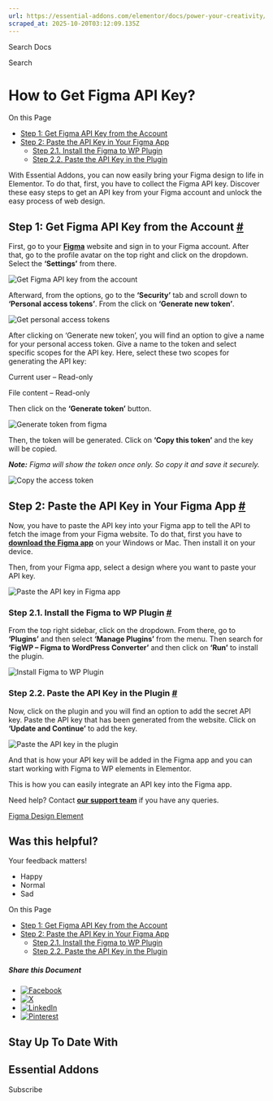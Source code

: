 ```yaml
---
url: https://essential-addons.com/elementor/docs/power-your-creativity/scroll-to-top/
scraped_at: 2025-10-20T03:12:09.135Z
---
```


Search Docs

Search

# How to Get Figma API Key?

On this Page

- [Step 1: Get Figma API Key from the Account](https://essential-addons.com/docs/scroll-to-top/#0-toc-title)
- [Step 2: Paste the API Key in Your Figma App](https://essential-addons.com/docs/scroll-to-top/#1-toc-title)
  - [Step 2.1. Install the Figma to WP Plugin](https://essential-addons.com/docs/scroll-to-top/#2-toc-title)
  - [Step 2.2. Paste the API Key in the Plugin](https://essential-addons.com/docs/scroll-to-top/#3-toc-title)

With Essential Addons, you can now easily bring your Figma design to life in Elementor. To do that, first, you have to collect the Figma API key. Discover these easy steps to get an API key from your Figma account and unlock the easy process of web design.

## **Step 1: Get Figma API Key from the Account** [\#](https://essential-addons.com/docs/scroll-to-top/\#0-toc-title)

First, go to your [**Figma**](https://www.figma.com/) website and sign in to your Figma account. After that, go to the profile avatar on the top right and click on the dropdown. Select the **‘Settings’** from there.

![Get Figma API key from the account](https://essential-addons.com/wp-content/uploads/2025/07/image-16.gif)

Afterward, from the options, go to the **‘Security’** tab and scroll down to **‘Personal access tokens’**. From the click on **‘Generate new token’**.

![Get personal access tokens](https://essential-addons.com/wp-content/uploads/2025/07/image-3.png)

After clicking on ‘Generate new token’, you will find an option to give a name for your personal access token. Give a name to the token and select specific scopes for the API key. Here, select these two scopes for generating the API key:

Current user – Read-only

File content – Read-only

Then click on the **‘Generate token’** button.

![Generate token from figma](https://essential-addons.com/wp-content/uploads/2025/07/image-4.png)

Then, the token will be generated. Click on **‘Copy this token’** and the key will be copied.

**_Note:_** _Figma will show the token once only. So copy it and save it securely._

![Copy the access token](https://essential-addons.com/wp-content/uploads/2025/07/4.-Token-generated.png)

## **Step 2: Paste the API Key in Your Figma App** [\#](https://essential-addons.com/docs/scroll-to-top/\#1-toc-title)

Now, you have to paste the API key into your Figma app to tell the API to fetch the image from your Figma website. To do that, first you have to [**download the Figma app**](https://www.figma.com/downloads/) on your Windows or Mac. Then install it on your device.

Then, from your Figma app, select a design where you want to paste your API key.

![Paste the API key in Figma app](https://essential-addons.com/wp-content/uploads/2025/07/image-17.gif)

### **Step 2.1. Install the Figma to WP Plugin** [\#](https://essential-addons.com/docs/scroll-to-top/\#2-toc-title)

From the top right sidebar, click on the dropdown. From there, go to **‘Plugins’** and then select **‘Manage Plugins’** from the menu. Then search for **‘FigWP – Figma to WordPress Converter’** and then click on **‘Run’** to install the plugin.

![Install Figma to WP Plugin](https://essential-addons.com/wp-content/uploads/2025/07/2.-Figma-to-WP-Install-1.png)

### **Step 2.2. Paste the API Key in the Plugin** [\#](https://essential-addons.com/docs/scroll-to-top/\#3-toc-title)

Now, click on the plugin and you will find an option to add the secret API key. Paste the API key that has been generated from the website. Click on **‘Update and Continue’** to add the key.

![Paste the API key in the plugin](https://essential-addons.com/wp-content/uploads/2025/07/image-7.png)

And that is how your API key will be added in the Figma app and you can start working with Figma to WP elements in Elementor.

This is how you can easily integrate an API key into the Figma app.

Need help? Contact [**our support team**](https://wpdeveloper.com/support/) if you have any queries.

[Figma Design Element](https://essential-addons.com/docs-tag/figma-design-element/)

## Was this helpful?

Your feedback matters!

- Happy
- Normal
- Sad

On this Page

- [Step 1: Get Figma API Key from the Account](https://essential-addons.com/docs/scroll-to-top/#0-toc-title)
- [Step 2: Paste the API Key in Your Figma App](https://essential-addons.com/docs/scroll-to-top/#1-toc-title)
  - [Step 2.1. Install the Figma to WP Plugin](https://essential-addons.com/docs/scroll-to-top/#2-toc-title)
  - [Step 2.2. Paste the API Key in the Plugin](https://essential-addons.com/docs/scroll-to-top/#3-toc-title)

##### Share this Document

- [![Facebook](https://essential-addons.com/wp-content/plugins/betterdocs/assets/images/social/facebook.svg?v=4.2.1)](https://www.facebook.com/sharer/sharer.php?u=https://essential-addons.com/docs/how-to-get-figma-api-key/)
- [![X](https://essential-addons.com/wp-content/plugins/betterdocs/assets/images/social/twitter.svg?v=4.2.1)](https://twitter.com/intent/tweet?url=https://essential-addons.com/docs/how-to-get-figma-api-key/)
- [![LinkedIn](https://essential-addons.com/wp-content/plugins/betterdocs/assets/images/social/linkedin.svg?v=4.2.1)](https://www.linkedin.com/shareArticle?mini=true&url=https://essential-addons.com/docs/how-to-get-figma-api-key/)
- [![Pinterest](https://essential-addons.com/wp-content/plugins/betterdocs/assets/images/social/pinterest.svg?v=4.2.1)](https://pinterest.com/pin/create/button/?url=https://essential-addons.com/docs/how-to-get-figma-api-key/)

## Stay Up To Date With

## Essential Addons

Subscribe
